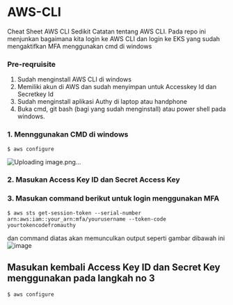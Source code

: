 # AWS-CLI
Cheat Sheet AWS CLI
Sedikit Catatan tentang AWS CLI. Pada repo ini menjunkan bagaimana kita login ke AWS CLI dan login ke EKS yang sudah mengaktifkan MFA menggunakan cmd di windows

### Pre-reqruisite
1. Sudah menginstall AWS CLI di windows
2. Memiliki akun di AWS dan sudah menyimpan untuk Accesskey Id dan Secretkey Id
3. Sudah menginstall aplikasi Authy di laptop atau handphone
4. Buka cmd, git bash (bagi yang sudah menginstall) atau power shell pada windows.

### 1. Mennggunakan CMD di windows

```
$ aws configure
```

![Uploading image.png…]()
### 2. Masukan Access Key ID dan Secret Access Key

### 3. Masukan command berikut untuk login menggunakan MFA

```
$ aws sts get-session-token --serial-number arn:aws:iam::your_arn:mfa/yourusername --token-code yourtokencodefromauthy
```

dan command diatas akan memunculkan output seperti gambar dibawah ini
![image](https://user-images.githubusercontent.com/80587939/131801525-f2ef06c9-0867-4b5e-96cd-fb0816ec98ab.png)

## Masukan kembali Access Key ID dan Secret Key menggunakan pada langkah no 3

```
$ aws configure
```
